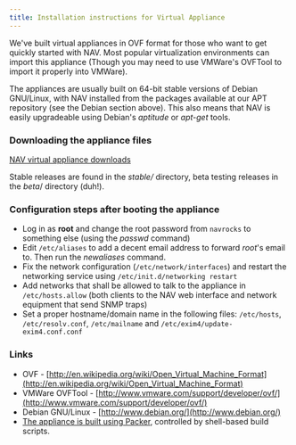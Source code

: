 ```yaml
---
title: Installation instructions for Virtual Appliance
---
```


We've built virtual appliances in OVF format for those who want to get quickly started with NAV.
Most popular virtualization environments can import this appliance (Though you may need to use VMWare's OVFTool to import it properly into VMWare).

The appliances are usually built on 64-bit stable versions of Debian GNU/Linux, with NAV installed from the packages available at our APT repository (see the Debian section above). This also means that NAV is easily upgradeable using Debian's *aptitude* or *apt-get* tools.

### Downloading the appliance files

[NAV virtual appliance downloads](https://nav.uninett.no/static/appliance)

Stable releases are found in the *stable/* directory, beta testing releases in the *beta*/ directory (duh!).

### Configuration steps after booting the appliance

  * Log in as **root** and change the root password from ```navrocks``` to something else (using the *passwd* command)
  * Edit ```/etc/aliases``` to add a decent email address to forward *root*'s email to. Then run the *newaliases* command.
  * Fix the network configuration (```/etc/network/interfaces```) and restart the networking service using ```/etc/init.d/networking restart```
  * Add networks that shall be allowed to talk to the appliance in ```/etc/hosts.allow``` (both clients to the NAV web interface and network equipment that send SNMP traps)
  * Set a proper hostname/domain name in the following files: ```/etc/hosts```, ```/etc/resolv.conf```, ```/etc/mailname``` and ```/etc/exim4/update-exim4.conf.conf```

### Links

  * OVF - [http://en.wikipedia.org/wiki/Open_Virtual_Machine_Format](http://en.wikipedia.org/wiki/Open_Virtual_Machine_Format)
  * VMWare OVFTool - [http://www.vmware.com/support/developer/ovf/](http://www.vmware.com/support/developer/ovf/)
  * Debian GNU/Linux - [http://www.debian.org/](http://www.debian.org/)
  * [The appliance is built using Packer](https://github.com/UNINETT/navappliance), controlled by shell-based build scripts.
